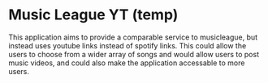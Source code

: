 # Music League YT (temp)

This application aims to provide a comparable service to musicleague, but instead uses youtube links instead of spotify links.
This could allow the users to choose from a wider array of songs and would allow users to post music videos, and could also make
the application accessable to more users.
